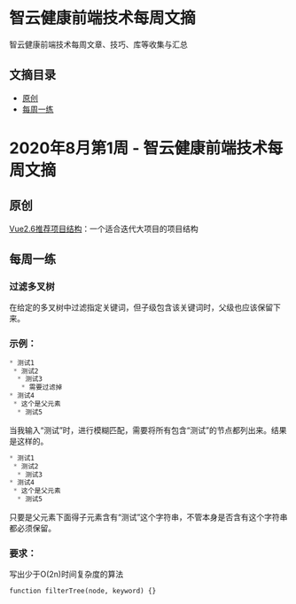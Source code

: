 # 智云健康前端技术每周文摘

智云健康前端技术每周文章、技巧、库等收集与汇总
<!-- 
## 每周文摘阅读示例

```text
2020 # 年份
└── 07-04 # 7月第4周
    ├── README.md # 本周文摘
    └── 这是一篇原创文章.md # 原创文章
    └── 这是一篇翻译文章.md # 翻译文章（请标明出处）
    └── example # 文摘相关示例
    └── ...[other] # 其它自定义与文摘相关目录或文件
``` -->

## 文摘目录

* [原创](#原创)
* [每周一练](#每周一练)
<!-- * 翻译
* 文章与新闻
* 推荐库 -->

# 2020年8月第1周 - 智云健康前端技术每周文摘

## 原创

[Vue2.6推荐项目结构](#/docs/Vue2.6-template.md)：一个适合迭代大项目的项目结构

<!-- ## 翻译

- [这是一篇示例的翻译文章](https://github.com/clouDr-f2e/weekly-digest)：请写上文章简要说明

## 文章与新闻

- [这是一篇本周精选的文章](https://github.com/clouDr-f2e/weekly-digest)：请写上文章简要说明
- [这是一篇本周精选的新闻](https://github.com/clouDr-f2e/weekly-digest)：请写上文章简要说明

## 推荐库

- [weekly-digest v1.0.0](https://github.com/clouDr-f2e/weekly-digest)：请写上推荐理由 -->

## 每周一练

### 过滤多叉树
在给定的多叉树中过滤指定关键词，但子级包含该关键词时，父级也应该保留下来。

### 示例：
```js
* 测试1
 * 测试2
  * 测试3
   * 需要过滤掉
* 测试4
 * 这个是父元素
  * 测试5
```
当我输入“测试”时，进行模糊匹配，需要将所有包含“测试”的节点都列出来。结果是这样的。
```js
* 测试1
 * 测试2
  * 测试3
* 测试4
 * 这个是父元素
  * 测试5
```
只要是父元素下面得子元素含有“测试”这个字符串，不管本身是否含有这个字符串都必须保留。

### 要求：
写出少于O(2n)时间复杂度的算法

```
function filterTree(node, keyword) {}
```
